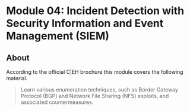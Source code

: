 # Module 04: Incident Detection with Security Information and Event Management (SIEM)

## About

According to the official C|EH brochure this module covers the following material.

> Learn various enumeration techniques, such as Border Gateway Protocol (BGP) and Network File Sharing (NFS) exploits, and associated countermeasures.
